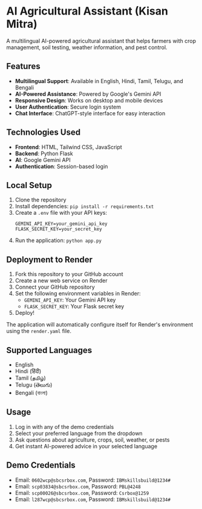 # AI Agricultural Assistant (Kisan Mitra)

A multilingual AI-powered agricultural assistant that helps farmers with crop management, soil testing, weather information, and pest control.

## Features







- **Multilingual Support**: Available in English, Hindi, Tamil, Telugu, and Bengali
- **AI-Powered Assistance**: Powered by Google's Gemini API
- **Responsive Design**: Works on desktop and mobile devices
- **User Authentication**: Secure login system
- **Chat Interface**: ChatGPT-style interface for easy interaction

## Technologies Used

- **Frontend**: HTML, Tailwind CSS, JavaScript
- **Backend**: Python Flask
- **AI**: Google Gemini API
- **Authentication**: Session-based login

## Local Setup

1. Clone the repository
2. Install dependencies: `pip install -r requirements.txt`
3. Create a `.env` file with your API keys:
   ```
   GEMINI_API_KEY=your_gemini_api_key
   FLASK_SECRET_KEY=your_secret_key
   ```
4. Run the application: `python app.py`

## Deployment to Render

1. Fork this repository to your GitHub account
2. Create a new web service on Render
3. Connect your GitHub repository
4. Set the following environment variables in Render:
   - `GEMINI_API_KEY`: Your Gemini API key
   - `FLASK_SECRET_KEY`: Your Flask secret key
5. Deploy!

The application will automatically configure itself for Render's environment using the `render.yaml` file.

## Supported Languages

- English
- Hindi (हिंदी)
- Tamil (தமிழ்)
- Telugu (తెలుగు)
- Bengali (বাংলা)

## Usage

1. Log in with any of the demo credentials
2. Select your preferred language from the dropdown
3. Ask questions about agriculture, crops, soil, weather, or pests
4. Get instant AI-powered advice in your selected language

## Demo Credentials

- Email: `0602wcp@sbcsrbox.com`, Password: `IBMskillsbuild@1234#`
- Email: `scp03834@sbcsrbox.com`, Password: `PBL@4248`
- Email: `scp00026@sbcsrbox.com`, Password: `Csrbox@1259`
- Email: `l287wcp@sbcsrbox.com`, Password: `IBMskillsbuild@1234#`
